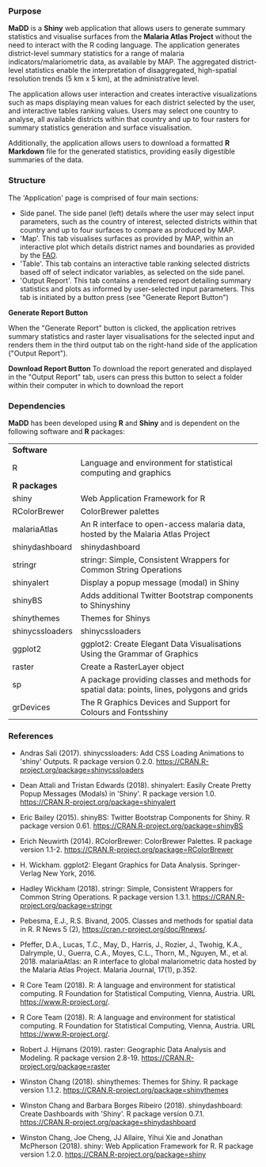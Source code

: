 ###  Purpose

**MaDD** is a **Shiny** web application that allows users to generate summary statistics and visualise surfaces from the **Malaria Atlas Project** without the need to interact with the R coding language. The application generates district-level summary statistics for a range of malaria indicators/malariometric data, as available by MAP. The aggregated district-level statistics enable the interpretation of disaggregated, high-spatial resolution trends (5 km x 5 km), at the administrative level.

The application allows user interaction and creates interactive visualizations such as maps displaying mean values for each district selected by the user, and interactive tables ranking values. Users may select one country to analyse, all available districts within that country and up to four rasters for summary statistics generation and surface visualisation.

Additionally, the application allows users to download a formatted **R Markdown** file for the generated statistics, providing easily digestible summaries of the data.

###  Structure

The 'Application' page is comprised of four main sections:

- Side panel. The side panel (left) details where the user may select input parameters, such as the country of interest, selected districts within that country and up to four surfaces to compare as produced by MAP.
- 'Map'. This tab visualises surfaces as provided by MAP, within an interactive plot which details district names and boundaries as provided by the [FAO](http://www.fao.org/home/en/).
- 'Table'. This tab contains an interactive table ranking selected districts based off of select indicator variables, as selected on the side panel.
- 'Output Report'. This tab contains a rendered report detailing summary statistics and plots as informed by user-selected input parameters. This tab is initiated by a button press (see "Generate Report Button")

**Generate Report Button**

When the "Generate Report" button is clicked, the application retrives summary statistics and raster layer visualisations for the selected input and renders them in the third output tab on the right-hand side of the application ("Output Report").

**Download Report Button**
To download the report generated and displayed in the "Output Report" tab, users can press this button to select a folder within their computer in which to download the report

### Dependencies


**MaDD** has been developed using **R** and **Shiny** and is dependent on the following software and **R** packages:



|  |   |
--- | ----
**Software**   | 
R  | Language and environment for statistical computing and graphics
**R packages** |
shiny | Web Application Framework for R
RColorBrewer | ColorBrewer palettes
malariaAtlas | An R interface to open-access malaria data, hosted by the Malaria Atlas Project
shinydashboard | shinydashboard
stringr | stringr: Simple, Consistent Wrappers for Common String Operations
shinyalert | Display a popup message (modal) in Shiny
shinyBS | Adds additional Twitter Bootstrap components to Shinyshiny
shinythemes | Themes for Shinys
shinycssloaders | shinycssloaders
ggplot2 | ggplot2: Create Elegant Data Visualisations Using the Grammar of Graphics
raster | Create a RasterLayer object
sp | A package providing classes and methods for spatial data: points, lines, polygons and grids
grDevices | The R Graphics Devices and Support for Colours and Fontsshiny

### References

- Andras Sali (2017). shinycssloaders: Add CSS Loading Animations to 'shiny' Outputs. R package version 0.2.0. https://CRAN.R-project.org/package=shinycssloaders

- Dean Attali and Tristan Edwards (2018). shinyalert: Easily Create Pretty Popup Messages (Modals) in 'Shiny'. R package version 1.0. https://CRAN.R-project.org/package=shinyalert

- Eric Bailey (2015). shinyBS: Twitter Bootstrap Components for Shiny. R package version 0.61. https://CRAN.R-project.org/package=shinyBS

- Erich Neuwirth (2014). RColorBrewer: ColorBrewer Palettes. R package version 1.1-2. https://CRAN.R-project.org/package=RColorBrewer

- H. Wickham. ggplot2: Elegant Graphics for Data Analysis. Springer-Verlag New York, 2016.

- Hadley Wickham (2018). stringr: Simple, Consistent Wrappers for Common String Operations. R package version 1.3.1. https://CRAN.R-project.org/package=stringr

- Pebesma, E.J., R.S. Bivand, 2005. Classes and methods for spatial data in R. R News 5 (2), https://cran.r-project.org/doc/Rnews/.

- Pfeffer, D.A., Lucas, T.C., May, D., Harris, J., Rozier, J., Twohig, K.A., Dalrymple, U., Guerra, C.A., Moyes, C.L., Thorn, M., Nguyen, M., et al. 2018. malariaAtlas: an R interface to global malariometric data hosted by the Malaria Atlas Project. Malaria Journal, 17(1), p.352.

- R Core Team (2018). R: A language and environment for statistical computing. R Foundation for Statistical Computing, Vienna, Austria. URL https://www.R-project.org/.

- R Core Team (2018). R: A language and environment for statistical computing. R Foundation for Statistical Computing, Vienna, Austria. URL https://www.R-project.org/.

- Robert J. Hijmans (2019). raster: Geographic Data Analysis and Modeling. R package version 2.8-19. https://CRAN.R-project.org/package=raster

- Winston Chang (2018). shinythemes: Themes for Shiny. R package version 1.1.2. https://CRAN.R-project.org/package=shinythemes

- Winston Chang and Barbara Borges Ribeiro (2018). shinydashboard: Create Dashboards with 'Shiny'. R package version 0.7.1. https://CRAN.R-project.org/package=shinydashboard

- Winston Chang, Joe Cheng, JJ Allaire, Yihui Xie and Jonathan McPherson (2018). shiny: Web Application Framework for R. R package version 1.2.0. https://CRAN.R-project.org/package=shiny
